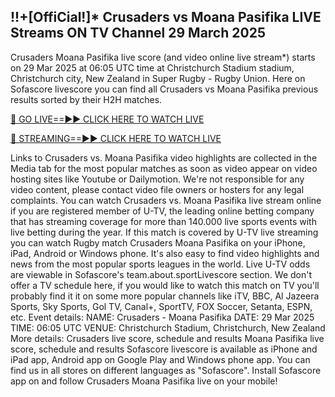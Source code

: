 ## !!+[OffiCial!]* Crusaders vs Moana Pasifika LIVE Streams ON TV Channel 29 March 2025
Crusaders Moana Pasifika live score (and video online live stream*) starts on 29 Mar 2025 at 06:05 UTC time at Christchurch Stadium stadium, Christchurch city, New Zealand in Super Rugby - Rugby Union. Here on Sofascore livescore you can find all Crusaders vs Moana Pasifika previous results sorted by their H2H matches. 

[🔴 GO LIVE==►► CLICK HERE TO WATCH LIVE](https://tinyurl.com/suk2pcv6)

[🔴 STREAMING==►► CLICK HERE TO WATCH LIVE](https://tinyurl.com/suk2pcv6)

Links to Crusaders vs. Moana Pasifika video highlights are collected in the Media tab for the most popular matches as soon as video appear on video hosting sites like Youtube or Dailymotion. We're not responsible for any video content, please contact video file owners or hosters for any legal complaints.
You can watch Crusaders vs. Moana Pasifika live stream online if you are registered member of U-TV, the leading online betting company that has streaming coverage for more than 140.000 live sports events with live betting during the year. If this match is covered by U-TV live streaming you can watch Rugby match Crusaders Moana Pasifika on your iPhone, iPad, Android or Windows phone. It's also easy to find video highlights and news from the most popular sports leagues in the world. Live U-TV odds are viewable in Sofascore's team.about.sportLivescore section. We don't offer a TV schedule here, if you would like to watch this match on TV you'll probably find it it on some more popular channels like iTV, BBC, Al Jazeera Sports, Sky Sports, Gol TV, Canal+, SportTV, FOX Soccer, Setanta, ESPN, etc.
Event details:
NAME: Crusaders - Moana Pasifika
DATE: 29 Mar 2025
TIME: 06:05 UTC
VENUE: Christchurch Stadium, Christchurch, New Zealand
More details:
Crusaders live score, schedule and results
Moana Pasifika live score, schedule and results
Sofascore livescore is available as iPhone and iPad app, Android app on Google Play and Windows phone app. You can find us in all stores on different languages as "Sofascore". Install Sofascore app on and follow Crusaders Moana Pasifika live on your mobile!
